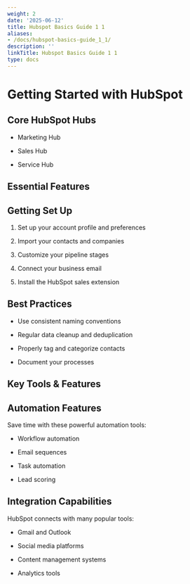 ```yaml
---
weight: 2
date: '2025-06-12'
title: Hubspot Basics Guide 1 1
aliases:
- /docs/hubspot-basics-guide_1_1/
description: ''
linkTitle: Hubspot Basics Guide 1 1
type: docs
---
```


# Getting Started with HubSpot

<!-- Unsupported block type: callout -->

## Core HubSpot Hubs

- Marketing Hub

- Sales Hub

- Service Hub

## Essential Features

<!-- Unsupported block type: toggle -->

<!-- Unsupported block type: toggle -->

<!-- Unsupported block type: toggle -->

## Getting Set Up

1. Set up your account profile and preferences

1. Import your contacts and companies

1. Customize your pipeline stages

1. Connect your business email

1. Install the HubSpot sales extension

## Best Practices

<!-- Unsupported block type: callout -->

- Use consistent naming conventions

- Regular data cleanup and deduplication

- Properly tag and categorize contacts

- Document your processes

## Key Tools & Features

<!-- Unsupported block type: column_list -->

## Automation Features

Save time with these powerful automation tools:

- Workflow automation

- Email sequences

- Task automation

- Lead scoring

## Integration Capabilities

HubSpot connects with many popular tools:

- Gmail and Outlook

- Social media platforms

- Content management systems

- Analytics tools

<!-- Unsupported block type: callout -->